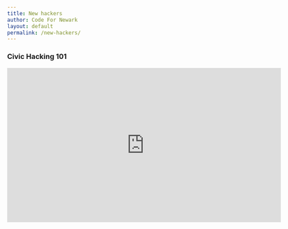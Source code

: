 ```yaml
---
title: New hackers
author: Code For Newark
layout: default
permalink: /new-hackers/
---
```


### Civic Hacking 101

<iframe width="640" height="360" src="https://www.youtube.com/embed/wH6LnW_qjeI" frameborder="0" gesture="media" allowfullscreen></iframe>
